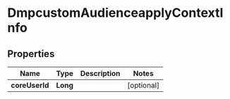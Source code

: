 # DmpcustomAudienceapplyContextInfo

## Properties
Name | Type | Description | Notes
------------ | ------------- | ------------- | -------------
**coreUserId** | **Long** |  |  [optional]
